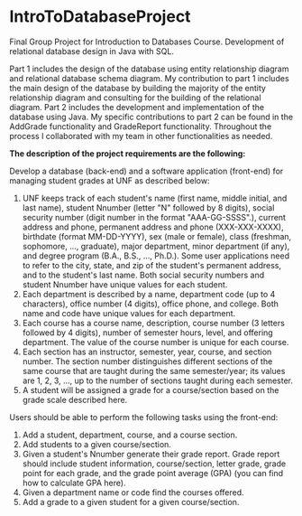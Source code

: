 # IntroToDatabaseProject
Final Group Project for Introduction to Databases Course. Development of relational database design in Java with SQL.

Part 1 includes the design of the database using entity relationship diagram and relational database schema diagram. My contribution to part 1 includes the main design of the database by building the majority of the entity relationship diagram and consulting for the building of the relational diagram. Part 2 includes the development and implementation of the database using Java. My specific contributions to part 2 can be found in the AddGrade functionality and GradeReport functionality. Throughout the process I collaborated with my team in other functionalities as needed.

**The description of the project requirements are the following:**

Develop a database (back-end) and a software application (front-end) for managing student grades at UNF as described below:

1. UNF keeps track of each student's name (first name, middle initial, and last name), student Nnumber (letter "N" followed by 8 digits), social security number (digit number in the format "AAA-GG-SSSS".), current address and phone, permanent address and phone (XXX-XXX-XXXX), birthdate (format MM-DD-YYYY), sex (male or female), class (freshman, sophomore, ..., graduate), major department, minor department (if any), and degree program (B.A., B.S., ..., Ph.D.). Some user applications need to refer to the city, state, and zip of the student's permanent address, and to the student's last name. Both social security numbers and student Nnumber have unique values for each student.
2. Each department is described by a name, department code (up to 4 characters), office number (4 digits), office phone, and college. Both name and code have unique values for each department.
3. Each course has a course name, description, course number (3 letters followed by 4 digits), number of semester hours, level, and offering department. The value of the course number is unique for each course.
4. Each section has an instructor, semester, year, course, and section number. The section number distinguishes different sections of the same course that are taught during the same semester/year; its values are 1, 2, 3, ..., up to the number of sections taught during each semester.
5. A student will be assigned a grade for a course/section based on the grade scale described here.

Users should be able to perform the following tasks using the front-end:
1. Add a student, department, course, and a course section.
2. Add students to a given course/section.
3. Given a student's Nnumber generate their grade report. Grade report should include student information, course/section, letter grade, grade point for each grade, and the grade point average (GPA) (you can find how to calculate GPA here).
4. Given a department name or code find the courses offered. 
5. Add a grade to a given student for a given course/section.
